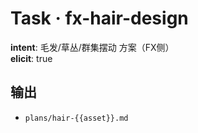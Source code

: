 # Task · fx-hair-design

**intent**: 毛发/草丛/群集摆动 方案（FX侧）  
**elicit**: true

## 输出

- `plans/hair-{{asset}}.md`
